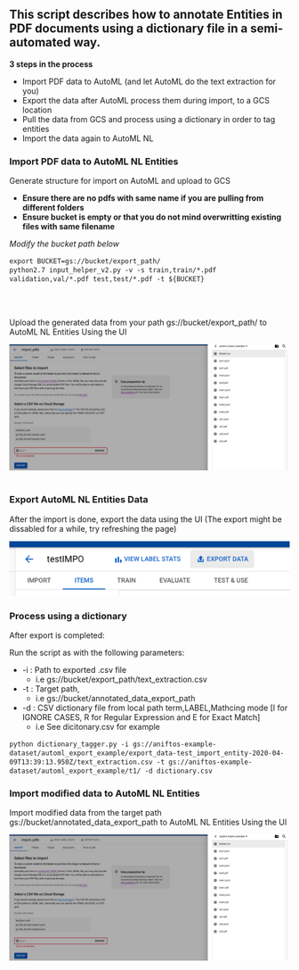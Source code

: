 ## This script describes how to annotate Entities in PDF documents using a dictionary file in a semi-automated way.

**3 steps in the process**
- Import PDF data to AutoML (and let AutoML do the text extraction for you)
- Export the data after AutoML process them during import, to a GCS location
- Pull the data from GCS and process using a dictionary in order to tag entities
- Import the data again to AutoML NL


### Import PDF data to AutoML NL Entities
Generate structure for import on AutoML and upload to GCS

- **Ensure there are no pdfs with same name if you are pulling from different folders**
- **Ensure bucket is empty or that you do not mind overwritting existing files with same filename**

*Modify the bucket path below*
```
export BUCKET=gs://bucket/export_path/ 
python2.7 input_helper_v2.py -v -s train,train/*.pdf validation,val/*.pdf test,test/*.pdf -t ${BUCKET}
```

<br >
<br >

Upload the generated data from your path gs://bucket/export_path/ to AutoML NL Entities Using the UI

![import img](import.png)
<br >
<br >

### Export AutoML NL Entities Data
After the import is done, export the data using the UI (The export might be dissabled for a while, try refreshing the page)

![export img](export.png)


### Process using a dictionary
After export is completed:

Run the script as with the following parameters:
- -i   :   Path to exported .csv file 
    - i.e gs://bucket/export_path/text_extraction.csv
- -t : Target path, 
    - i.e gs://bucket/annotated_data_export_path
- -d : CSV dictionary file from local path term,LABEL,Mathcing mode [I for IGNORE CASES, R for Regular Expression and E for Exact Match]
    - i.e See dicitonary.csv for example
    
```
python dictionary_tagger.py -i gs://aniftos-example-dataset/automl_export_example/export_data-test_import_entity-2020-04-09T13:39:13.950Z/text_extraction.csv -t gs://aniftos-example-dataset/automl_export_example/t1/ -d dictionary.csv 
```

### Import modified data to AutoML NL Entities
Import modified data from the target path gs://bucket/annotated_data_export_path to AutoML NL Entities Using the UI

![import img](import.png)
<br >
<br >
